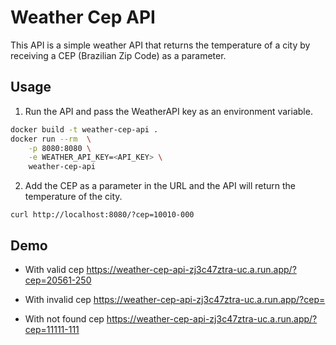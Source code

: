 # Weather Cep API

This API is a simple weather API that returns the temperature of a city by receiving a CEP (Brazilian Zip Code) as a parameter.


## Usage


1. Run the API and pass the WeatherAPI key as an environment variable.
```bash
docker build -t weather-cep-api .
docker run --rm  \
    -p 8080:8080 \
    -e WEATHER_API_KEY=<API_KEY> \
    weather-cep-api
```

2. Add the CEP as a parameter in the URL and the API will return the temperature of the city.
```http
curl http://localhost:8080/?cep=10010-000
```

## Demo

* With valid cep
https://weather-cep-api-zj3c47ztra-uc.a.run.app/?cep=20561-250

* With invalid cep
https://weather-cep-api-zj3c47ztra-uc.a.run.app/?cep=

* With not found cep 
https://weather-cep-api-zj3c47ztra-uc.a.run.app/?cep=11111-111
